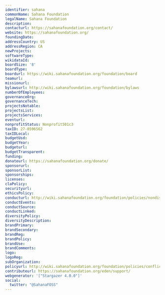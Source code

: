 ```yaml
---
identifier: sahana
commonName: Sahana Foundation
legalName: Sahana Foundation
description:
contacturl: https://sahanafoundation.org/contact/
website: https://sahanafoundation.org/
foundingDate:
addressCountry: US
addressRegion: CA
newProjects:
softwareType:
wikidataId:
boardSize: '8'
boardType:
boardurl: https://wiki.sahanafoundation.org/foundation/board
teamurl:
missionurl:
bylawsurl: http://wiki.sahanafoundation.org/foundation/bylaws
numberOfEmployees:
governanceOrg:
governanceTech:
projectsNotable:
projectsList:
projectsServices:
eventurl:
nonprofitStatus: Nonprofit501c3
taxID: 27-0596562
taxIDLocal:
budgetUsd:
budgetYear:
budgeturl:
budgetTransparent:
funding:
donateurl: https://sahanafoundation.org/donate/
sponsorurl:
sponsorList:
sponsorships:
licenses:
claPolicy:
securityurl:
ethicsPolicy:
conducturl: http://wiki.sahanafoundation.org/foundation/policies/nondiscrimination
conductEvents:
conductSource:
conductLinked:
diversityPolicy:
diversityDescription:
brandPrimary:
brandSecondary:
brandReg:
brandPolicy:
brandUse:
brandComments:
logo:
logoReg:
subOrganization:
policyurl: http://wiki.sahanafoundation.org/foundation/policies/conflict
contributeurl: https://sahanafoundation.org/eden/support/
webgenerator: '["Stargazer 4.0.0"]'
social:
  twitter: "@SahanaFOSS"
---
```


